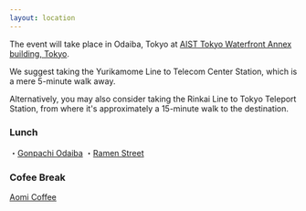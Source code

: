 ```yaml
---
layout: location
---
```


<!-- How to get to the conference -->

The event will take place in Odaiba, Tokyo at [AIST Tokyo Waterfront Annex building, Tokyo](https://goo.gl/maps/3eZAFPuV4gk2t13n9).

We suggest taking the Yurikamome Line to Telecom Center Station, which is a mere 5-minute walk away.

Alternatively, you may also consider taking the Rinkai Line to Tokyo Teleport Station, from where it's approximately a 15-minute walk to the destination.

### Lunch
・[Gonpachi Odaiba](https://goo.gl/maps/d8EUMR3RXtkQY51S8)
・[Ramen Street](https://www.aquacity.jp/trk_mai/)

### Cofee Break
[Aomi Coffee](https://goo.gl/maps/LfoTqpgtPKMoKv7E7)